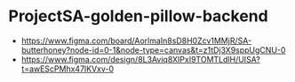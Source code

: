 # ProjectSA-golden-pillow-backend
- https://www.figma.com/board/AorlmaIn8sD8H0Zcv1MMjR/SA-butterhoney?node-id=0-1&node-type=canvas&t=z1tDj3X9sppUgCNU-0
- https://www.figma.com/design/8L3Aviq8XIPxI9TOMTLdlH/UISA?t=awEScPMhx47lKVxv-0

